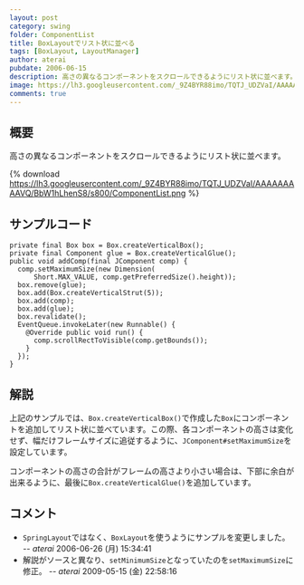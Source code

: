 ```yaml
---
layout: post
category: swing
folder: ComponentList
title: BoxLayoutでリスト状に並べる
tags: [BoxLayout, LayoutManager]
author: aterai
pubdate: 2006-06-15
description: 高さの異なるコンポーネントをスクロールできるようにリスト状に並べます。
image: https://lh3.googleusercontent.com/_9Z4BYR88imo/TQTJ_UDZVaI/AAAAAAAAAVQ/BbW1hLhenS8/s800/ComponentList.png
comments: true
---
```

## 概要
高さの異なるコンポーネントをスクロールできるようにリスト状に並べます。

{% download https://lh3.googleusercontent.com/_9Z4BYR88imo/TQTJ_UDZVaI/AAAAAAAAAVQ/BbW1hLhenS8/s800/ComponentList.png %}

## サンプルコード
<pre class="prettyprint"><code>private final Box box = Box.createVerticalBox();
private final Component glue = Box.createVerticalGlue();
public void addComp(final JComponent comp) {
  comp.setMaximumSize(new Dimension(
      Short.MAX_VALUE, comp.getPreferredSize().height));
  box.remove(glue);
  box.add(Box.createVerticalStrut(5));
  box.add(comp);
  box.add(glue);
  box.revalidate();
  EventQueue.invokeLater(new Runnable() {
    @Override public void run() {
      comp.scrollRectToVisible(comp.getBounds());
    }
  });
}
</code></pre>

## 解説
上記のサンプルでは、`Box.createVerticalBox()`で作成した`Box`にコンポーネントを追加してリスト状に並べています。この際、各コンポーネントの高さは変化せず、幅だけフレームサイズに追従するように、`JComponent#setMaximumSize`を設定しています。

コンポーネントの高さの合計がフレームの高さより小さい場合は、下部に余白が出来るように、最後に`Box.createVerticalGlue()`を追加しています。


## コメント
- `SpringLayout`ではなく、`BoxLayout`を使うようにサンプルを変更しました。 -- *aterai* 2006-06-26 (月) 15:34:41
- 解説がソースと異なり、`setMinimumSize`となっていたのを`setMaximumSize`に修正。 -- *aterai* 2009-05-15 (金) 22:58:16

<!-- dummy comment line for breaking list -->
